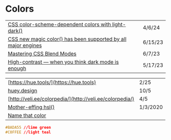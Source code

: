 # Colors

|                                                                                                                                                                              |         |
| ---------------------------------------------------------------------------------------------------------------------------------------------------------------------------- | ------- |
| [CSS color-scheme-dependent colors with light-dark()](https://web.dev/articles/light-dark?ref=usepanda.com)                                                                  | 4/6/24  |
| [CSS new magic color() has been supported by all major engines](https://javascript.plainenglish.io/css-new-magic-color-has-been-supported-by-all-major-engines-33c38d86147c) | 6/15/23 |
| [Mastering CSS Blend Modes](https://www.kodingkitty.com/blog/blend-modes/)                                                                                                   | 6/7/23  |
| [High-contrast — when you think dark mode is enough](https://uxdesign.cc/high-contrast-when-you-think-the-dark-mode-is-enough-d190218d4bba)                                  | 5/17/23 |

|                                                                    |          |
| ------------------------------------------------------------------ | -------- |
| [https://hue.tools/](https://hue.tools)                            | 2/25     |
| [huey.design](https://huey.design)                                 | 10/5     |
| [http://veli.ee/colorpedia/](http://veli.ee/colorpedia/)           | 4/5      |
| [Mother-effing hsl()](https://mothereffinghsl.com)                 | 1/3/2020 |
| [Name that color](http://chir.ag/projects/name-that-color/#6195ED) |          |

```css
#BADA55 //lime green 
#C0FFEE //light teal
```
